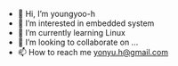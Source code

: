 - 👋 Hi, I’m youngyoo-h
- 👀 I’m interested in embedded system
- 🌱 I’m currently learning Linux
- 💞️ I’m looking to collaborate on ...
- 📫 How to reach me yonyu.h@gmail.com

<!---
youngyoo-h/youngyoo-h is a ✨ special ✨ repository because its `README.md` (this file) appears on your GitHub profile.
You can click the Preview link to take a look at your changes.
--->
